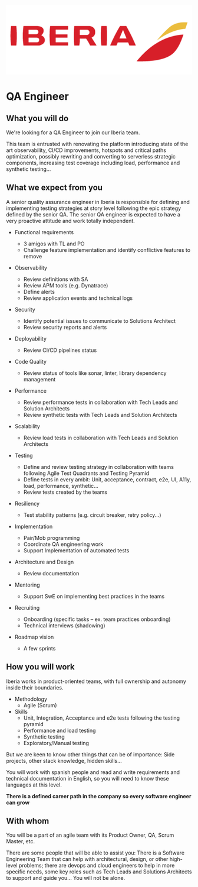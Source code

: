 ![](../static/iberia.png)

# QA Engineer

## What you will do

We're looking for a QA Engineer to join our Iberia team.

This team is entrusted with renovating the platform introducing state of the art observability, CI/CD improvements, hotspots and critical paths optimization, possibly rewriting and converting to serverless strategic components, increasing test coverage including load, performance and synthetic testing...

## What we expect from you

A senior quality assurance engineer in Iberia is responsible for defining and implementing testing strategies at story level following the epic strategy defined by the senior QA. The senior QA engineer is expected to have a very proactive attitude and work totally independent.

- Functional requirements
  - 3 amigos with TL and PO
  - Challenge feature implementation and identify conflictive features to remove
- Observability
  - Review definitions with SA
  - Review APM tools (e.g. Dynatrace)
  - Define alerts
  - Review application events and technical logs
- Security
  - Identify potential issues to communicate to Solutions Architect
  - Review security reports and alerts
- Deployability
  - Review CI/CD pipelines status
- Code Quality
  - Review status of tools like sonar, linter, library dependency management
- Performance
  - Review performance tests in collaboration with Tech Leads and Solution Architects
  - Review synthetic tests with Tech Leads and Solution Architects
- Scalability
  - Review load tests in collaboration with Tech Leads and Solution Architects
- Testing
  - Define and review testing strategy in collaboration with teams following Agile Test Quadrants and Testing Pyramid
  - Define tests in every ambit: Unit, acceptance, contract, e2e, UI, A11y, load, performance, synthetic...
  - Review tests created by the teams
- Resiliency
  - Test stability patterns (e.g. circuit breaker, retry policy...)

- Implementation

  - Pair/Mob programming
  - Coordinate QA engineering work
  - Support Implementation of automated tests
- Architecture and Design
  - Review documentation
- Mentoring
  - Support SwE on implementing best practices in the teams
- Recruiting
  - Onboarding (specific tasks – ex. team practices onboarding)
  - Technical interviews (shadowing)
- Roadmap vision
  - A few sprints

## How you will work

Iberia works in product-oriented teams, with full ownership and autonomy inside their boundaries.

- Methodology
  - Agile (Scrum)
- Skills
  - Unit, Integration, Acceptance and e2e tests following the testing pyramid
  - Performance and load testing
  - Synthetic testing
  - Exploratory/Manual testing

But we are keen to know other things that can be of importance: Side projects, other stack knowledge, hidden skills...

You will work with spanish people and read and write requirements and technical documentation in English, so you will need to know these languages at this level.

**There is a defined career path in the company so every software engineer can grow**

## With whom

You will be a part of an agile team with its Product Owner, QA, Scrum Master, etc.

There are some people that will be able to assist you: There is a Software Engineering Team that can help with architectural, design, or other high-level problems; there are devops and cloud engineers to help in more specific needs, some key roles such as Tech Leads and Solutions Architects to support and guide you... You will not be alone.
